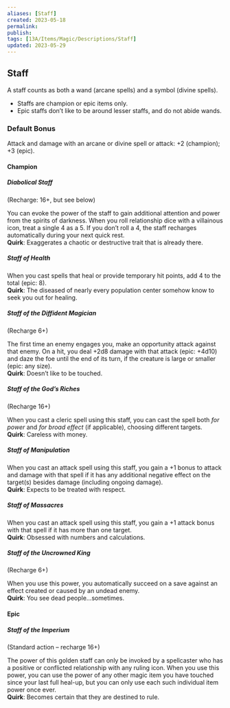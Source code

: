```yaml
---
aliases: [Staff]
created: 2023-05-18
permalink: 
publish: 
tags: [13A/Items/Magic/Descriptions/Staff]
updated: 2023-05-29
---
```


## Staff

A staff counts as both a wand (arcane spells) and a symbol (divine spells). 
- Staffs are champion or epic items only. 
- Epic staffs don’t like to be around lesser staffs, and do not abide wands.

### Default Bonus

Attack and damage with an arcane or divine spell or attack: +2 (champion); +3 (epic).

#### Champion

##### Diabolical Staff

(Recharge: 16+, but see below)

You can evoke the power of the staff to gain additional attention and power from the spirits of darkness. When you roll relationship dice with a villainous icon, treat a single 4 as a 5. If you don’t roll a 4, the staff recharges automatically during your next quick rest.  
**Quirk**: Exaggerates a chaotic or destructive trait that is already there.

##### Staff of Health

When you cast spells that heal or provide temporary hit points, add 4 to the total (epic: 8).  
**Quirk**: The diseased of nearly every population center somehow know to seek you out for healing.

##### Staff of the Diffident Magician

(Recharge 6+)

The first time an enemy engages you, make an opportunity attack against that enemy. On a hit, you deal +2d8 damage with that attack (epic: +4d10) and daze the foe until the end of its turn, if the creature is large or smaller (epic: any size).  
**Quirk**: Doesn’t like to be touched.

##### Staff of the God’s Riches

(Recharge 16+)

When you cast a cleric spell using this staff, you can cast the spell both *for* *power* and *for* *broad* *effect* (if applicable), choosing different targets.  
**Quirk**: Careless with money.

##### Staff of Manipulation

When you cast an attack spell using this staff, you gain a +1 bonus to attack and damage with that spell if it has any additional negative effect on the target(s) besides damage (including ongoing damage).  
**Quirk**: Expects to be treated with respect.

##### Staff of Massacres

When you cast an attack spell using this staff, you gain a +1 attack bonus with that spell if it has more than one target.  
**Quirk**: Obsessed with numbers and calculations.

##### Staff of the Uncrowned King

(Recharge 6+)

When you use this power, you automatically succeed on a save against an effect created or caused by an undead enemy.  
**Quirk**: You see dead people…sometimes.

#### Epic

##### Staff of the Imperium

(Standard action – recharge 16+)

The power of this golden staff can only be invoked by a spellcaster who has a positive or conflicted relationship with any ruling icon. When you use this power, you can use the power of any other magic item you have touched since your last full heal-up, but you can only use each such individual item power once ever.  
**Quirk**: Becomes certain that they are destined to rule.
